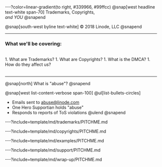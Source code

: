 ---?color=linear-gradient(to right, #339966, #99ffcc)
@snap[west headline text-white span-70]
Trademarks, Copyrights,<br>*and YOU*
@snapend

@snap[south-west byline  text-white]
&copy; 2018 Linode, LLC
@snapend

---
### What we'll be covering:

<br>
1. What are Trademarks?
1. What are Copyrights?
1. What is the DMCA?
1. How do they affect us?
<br><br>

---
@snap[north]
What is "abuse"?
@snapend

@snap[west list-content-verbose span-100]
@ul[list-bullets-circles]
- Emails sent to abuse@linode.com
- One Hero Supportian holds "abuse"
- Responds to reports of ToS violations
@ulend
@snapend

---?include=template/md/trademarks/PITCHME.md

---?include=template/md/copyrights/PITCHME.md

---?include=template/md/examples/PITCHME.md

---?include=template/md/support/PITCHME.md

---?include=template/md/wrap-up/PITCHME.md
